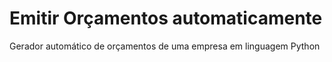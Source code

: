 # Emitir Orçamentos automaticamente

Gerador automático de orçamentos de uma empresa em linguagem Python
